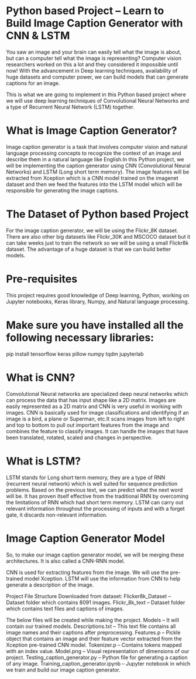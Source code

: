 # Python based Project – Learn to Build Image Caption Generator with CNN & LSTM

You saw an image and your brain can easily tell what the image is about, but can a computer tell what the image is representing? Computer vision researchers worked on this a lot and they considered it impossible until now! With the advancement in Deep learning techniques, availability of huge datasets and computer power, we can build models that can generate captions for an image.

This is what we are going to implement in this Python based project where we will use deep learning techniques of Convolutional Neural Networks and a type of Recurrent Neural Network (LSTM) together.

# What is Image Caption Generator?
Image caption generator is a task that involves computer vision and natural language processing concepts to recognize the context of an image and describe them in a natural language like English.In this Python project, we will be implementing the caption generator using CNN (Convolutional Neural Networks) and LSTM (Long short term memory). The image features will be extracted from Xception which is a CNN model trained on the imagenet dataset and then we feed the features into the LSTM model which will be responsible for generating the image captions.

# The Dataset of Python based Project

For the image caption generator, we will be using the Flickr_8K dataset. There are also other big datasets like Flickr_30K and MSCOCO dataset but it can take weeks just to train the network so we will be using a small Flickr8k dataset. The advantage of a huge dataset is that we can build better models.

# Pre-requisites
This project requires good knowledge of Deep learning, Python, working on Jupyter notebooks, Keras library, Numpy, and Natural language processing.

# Make sure you have installed all the following necessary libraries:

pip install tensorflow
keras
pillow
numpy
tqdm
jupyterlab

# What is CNN?

Convolutional Neural networks are specialized deep neural networks which can process the data that has input shape like a 2D matrix. Images are easily represented as a 2D matrix and CNN is very useful in working with images.
CNN is basically used for image classifications and identifying if an image is a bird, a plane or Superman, etc.It scans images from left to right and top to bottom to pull out important features from the image and combines the feature to classify images. It can handle the images that have been translated, rotated, scaled and changes in perspective.

# What is LSTM?
LSTM stands for Long short term memory, they are a type of RNN (recurrent neural network) which is well suited for sequence prediction problems. Based on the previous text, we can predict what the next word will be. It has proven itself effective from the traditional RNN by overcoming the limitations of RNN which had short term memory. LSTM can carry out relevant information throughout the processing of inputs and with a forget gate, it discards non-relevant information.

# Image Caption Generator Model

So, to make our image caption generator model, we will be merging these architectures. It is also called a CNN-RNN model.

CNN is used for extracting features from the image. We will use the pre-trained model Xception.
LSTM will use the information from CNN to help generate a description of the image.

Project File Structure
Downloaded from dataset:
Flicker8k_Dataset – Dataset folder which contains 8091 images.
Flickr_8k_text – Dataset folder which contains text files and captions of images.

The below files will be created while making the project.
Models – It will contain our trained models.
Descriptions.txt – This text file contains all image names and their captions after preprocessing.
Features.p – Pickle object that contains an image and their feature vector extracted from the Xception pre-trained CNN model.
Tokenizer.p – Contains tokens mapped with an index value.
Model.png – Visual representation of dimensions of our project.
Testing_caption_generator.py – Python file for generating a caption of any image.
Training_caption_generator.ipynb – Jupyter notebook in which we train and build our image caption generator.


